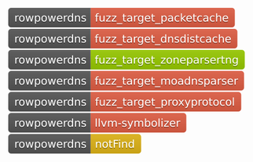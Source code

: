 [![Fuzzing Status Local](docs/rowpowerdns/fuzz_target_packetcache.svg)](https://github.com/)
[![Fuzzing Status Local](docs/rowpowerdns/fuzz_target_dnsdistcache.svg)](https://github.com/)
[![Fuzzing Status Local](docs/rowpowerdns/fuzz_target_zoneparsertng.svg)](https://github.com/)
[![Fuzzing Status Local](docs/rowpowerdns/fuzz_target_moadnsparser.svg)](https://github.com/)
[![Fuzzing Status Local](docs/rowpowerdns/fuzz_target_proxyprotocol.svg)](https://github.com/)
[![Fuzzing Status Local](docs/rowpowerdns/llvm-symbolizer.svg)](https://github.com/)
[![Fuzzing Status Local](docs/rowpowerdns/notFind.svg)](https://github.com/)
